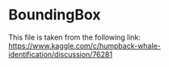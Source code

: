 # BoundingBox

This file is taken from the following link:<br>
https://www.kaggle.com/c/humpback-whale-identification/discussion/76281
